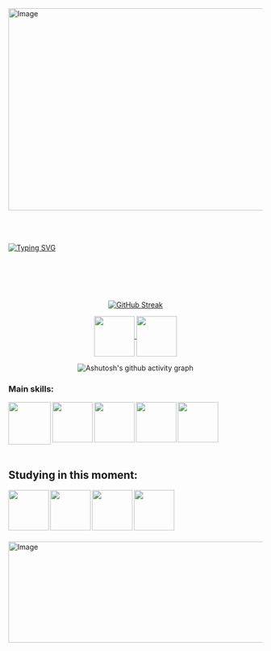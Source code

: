 <img width="1700" height="400" alt="Image" src="https://github.com/user-attachments/assets/89e9b95b-652d-45b4-a224-ff601d0d557e" />
<br>
<br> 
<br>
<br>

[![Typing SVG](https://readme-typing-svg.herokuapp.com?font=Fira+Code&weight=300&size=50&duration=4000&pause=1000&color=f46454&center=true&vCenter=true&random=false&width=1000&lines=Hello%2C+my+name+is+Adrya;I'm+20+years+old;I'm+a+Software+Developer;I'm+from+Brazil;welcome%3A)](https://git.io/typing-svg)

<br>
<br>
<br>
<br>

<div align="center">
  
[![GitHub Streak](https://github-readme-streak-stats.herokuapp.com?user=CoderAdx&locale=pt_BR&card_width=900&card_height=250)](https://git.io/streak-stats)

</div>


<div align="center"> 


<a href="mailto:cmp.1a.adryagiulyy@gmail.com">
<img align="center"  height="80" width="80" src="https://github.com/carolbarbosa101/carolbarbosa101/assets/44561610/2856fdde-3200-4398-8290-a0e45d3a35a0">
</a>


<a  href="https://www.linkedin.com/in/adrya-giuly/" target=_blank>
<img align="center"  height="80" width="80" src="https://github.com/carolbarbosa101/carolbarbosa101/assets/44561610/bc26a6f8-f0d3-4f15-82e1-55680c48f269">
</a>

</div>

<div align="center" >
   
![Ashutosh's github activity graph](https://ssr-contributions-svg.vercel.app/_/CoderAdx?chart=3dbar&gap=0.6&scale=2&flatten=2&animation=wave&animation_duration=1&animation_delay=0.05&animation_amplitude=20&animation_frequency=0.5&animation_wave_center=10_0&format=svg&weeks=30&theme=pink) 

</div>


### Main skills:
<div align="left"> 
<img align="left" height="84" width="84" src="https://github.com/carolbarbosa101/carolbarbosa101/assets/44561610/670ce35c-0b3c-4bec-ba1e-797c40ebcfc6">

<img align="left" height="80" width="80" src="https://github.com/carolbarbosa101/carolbarbosa101/assets/44561610/5d8aa673-1335-459f-a3c8-7149be4296d6">

<img align="left"  height="80" width="80" src="https://github.com/carolbarbosa101/carolbarbosa101/assets/44561610/b8182e38-59d0-4707-96dd-57781d7fa0cd">

<img align="left"  height="80" width="80" src="https://github.com/carolbarbosa101/carolbarbosa101/assets/44561610/bea3fe91-c320-4c5f-918e-fa6abe8ec1cc">

<img align="left" width="80" height="80"  src="https://github.com/user-attachments/assets/5ff6e1fb-f4c0-4405-8b99-5b0d64ffa5a9" />

</div>

<br>
<br> 
<br>
<br>
<br>
<br> 


<h2 align="left"> Studying in this moment: </h2>


<div align="left"> 

<img align="left"  height="80" width="80"  src="https://github.com/user-attachments/assets/7122120f-90de-40f8-ab4a-95336ef55543">

<img align="left"  height="80" width="80" src="https://github.com/carolbarbosa101/carolbarbosa101/assets/44561610/bea3fe91-c320-4c5f-918e-fa6abe8ec1cc">

<img align="left" width="80" height="80"  src="https://github.com/user-attachments/assets/5ff6e1fb-f4c0-4405-8b99-5b0d64ffa5a9" />

<img align="left"  height="80" width="80" src="https://github.com/user-attachments/assets/49c70719-87a7-473d-a0fb-f681ffa28f3e">

</div>

  
<br>
<br>
<br>
<br>
<br>
<br>

<img width="1700" height="200" alt="Image" src="https://github.com/user-attachments/assets/d8eabae3-233e-4406-b8aa-22bbafd4a715" />







